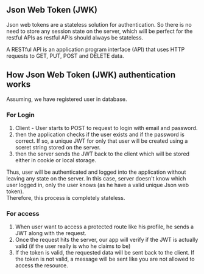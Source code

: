 ## Json Web Token (JWK)

Json web tokens are a stateless solution for authentication. So there is no need to store any session state on the server, which will be perfect for the restful APIs as restful APIs should always be stateless.

A RESTful API is an application program interface (API) that uses HTTP requests to GET, PUT, POST and DELETE data.

## How Json Web Token (JWK) authentication works

Assuming, we have registered user in database.

### For Login

1. Client - User starts to POST to request to login with email and password.
2. then the application checks if the user exists and if the password is correct. If so, a unique JWT for only that user will be created using a sceret string stored on the server.
3. then the server sends the JWT back to the client which will be stored either in cookie or local storage.

Thus, user will be authenticated and logged into the application without leaving any state on the server.
In this case, server doesn't know which user logged in, only the user knows (as he have a valid unique Json web token).  
Therefore, this process is completely stateless.

### For access

1. When user want to access a protected route like his profile, he sends a JWT along with the request.
2. Once the request hits the server, our app will verify if the JWT is actually valid (if the user really is who he claims to be)
3. If the token is valid, the requested data will be sent back to the client. If the token is not valid, a message will be sent like you are not allowed to access the resource.
